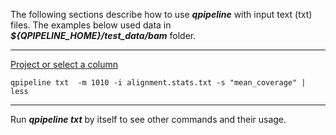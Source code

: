 

The following sections describe how to use **_qpipeline_** with input text (txt) files.  The examples below used data in **_${QPIPELINE_HOME}/test_data/bam_** folder.

---
[Project or select a column](#project-or-select-a-column)
```
qpipeline txt  -m 1010 -i alignment.stats.txt -s "mean_coverage" | less
```

---

Run **_qpipeline txt_** by itself to see other commands and their usage.
